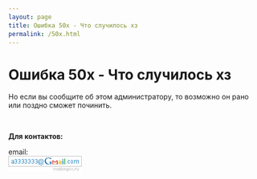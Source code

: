 ```yaml
---
layout: page
title: Ошибка 50x - Что случилось хз
permalink: /50x.html
---
```



# Ошибка 50x - Что случилось хз

Но если вы сообщите об этом администратору, то возможно он рано или поздно сможет починить.

<br/>

**Для контактов:**

email:  
![Marley](/img/a3333333mail.gif "Marley")